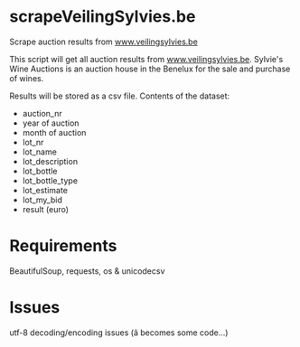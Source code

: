 scrapeVeilingSylvies.be
====
Scrape auction results from www.veilingsylvies.be

This script will get all auction results from www.veilingsylvies.be. Sylvie's Wine Auctions is an auction house in the Benelux for the sale and purchase of wines.

Results will be stored as a csv file.
Contents of the dataset:
- auction_nr
- year of auction
- month of auction
- lot_nr
- lot_name
- lot_description
- lot_bottle
- lot_bottle_type
- lot_estimate
- lot_my_bid
- result (euro)

Requirements 
====
BeautifulSoup, requests, os & unicodecsv

Issues
====
utf-8 decoding/encoding issues (â becomes some code...)

